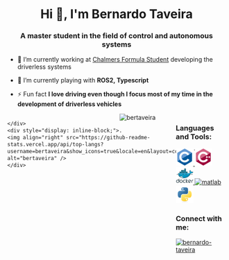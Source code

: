 <h1 align="center">Hi 👋, I'm Bernardo Taveira</h1>
<h3 align="center">A master student in the field of control and autonomous systems</h3>

- 🔭 I’m currently working at [Chalmers Formula Student](http://www.chalmersformulastudent.se/) developing the driverless systems

- 🌱 I’m currently playing with **ROS2, Typescript**

- ⚡ Fun fact **I love driving even though I focus most of my time in the development of driverless vehicles**

<div style="-webkit-column-count: 2; -moz-column-count: 2; column-count: 2;">
    <div style="display: inline-block;">
    
    </div>
    <div style="display: inline-block;">.
    <img align="right" src="https://github-readme-stats.vercel.app/api/top-langs?username=bertaveira&show_icons=true&locale=en&layout=compact" alt="bertaveira" />
    </div>
</div>

<div style="-webkit-column-count: 2; -moz-column-count: 2; column-count: 2;">
    <div style="display: inline-block;">
    <img align="left" src="https://github-readme-stats.vercel.app/api?username=bertaveira&locale=en&bg_color=30,e96443,904e95&title_color=fff&text_color=fff" alt="bertaveira" />
    </div>
    <div style="display: inline-block;">
    <h3 align="left">Languages and Tools:</h3>
    <p align="left"> <a href="https://www.cprogramming.com/" target="_blank" rel="noreferrer"> <img src="https://raw.githubusercontent.com/devicons/devicon/master/icons/c/c-original.svg" alt="c" width="40" height="40"/> </a> <a href="https://www.w3schools.com/cpp/" target="_blank" rel="noreferrer"> <img src="https://raw.githubusercontent.com/devicons/devicon/master/icons/cplusplus/cplusplus-original.svg" alt="cplusplus" width="40" height="40"/> </a> <a href="https://www.docker.com/" target="_blank" rel="noreferrer"> <img src="https://raw.githubusercontent.com/devicons/devicon/master/icons/docker/docker-original-wordmark.svg" alt="docker" width="40" height="40"/> </a> <a href="https://www.mathworks.com/" target="_blank" rel="noreferrer"> <img src="https://upload.wikimedia.org/wikipedia/commons/2/21/Matlab_Logo.png" alt="matlab" width="40" height="40"/> </a> <a href="https://www.python.org" target="_blank" rel="noreferrer"> <img src="https://raw.githubusercontent.com/devicons/devicon/master/icons/python/python-original.svg" alt="python" width="40" height="40"/> </a> </p>
    <h3 align="left">Connect with me:</h3>
<p align="left">
<a href="https://linkedin.com/in/bernardo-taveira" target="blank"><img align="center" src="https://raw.githubusercontent.com/rahuldkjain/github-profile-readme-generator/master/src/images/icons/Social/linked-in-alt.svg" alt="bernardo-taveira" height="30" width="40" /></a>
</p>
    </div>
</div>
